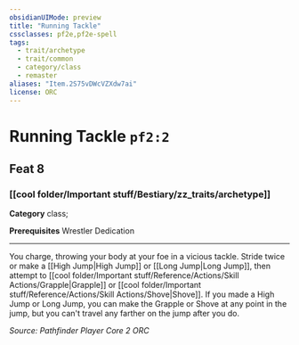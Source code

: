 ```yaml
---
obsidianUIMode: preview
title: "Running Tackle"
cssclasses: pf2e,pf2e-spell
tags:
  - trait/archetype
  - trait/common
  - category/class
  - remaster
aliases: "Item.2S75vDWcVZXdw7ai"
license: ORC
---
```

# Running Tackle `pf2:2`
## Feat 8
### [[cool folder/Important stuff/Bestiary/zz_traits/archetype]]

**Category** class; 



**Prerequisites** Wrestler Dedication
* * *
You charge, throwing your body at your foe in a vicious tackle. Stride twice or make a [[High Jump|High Jump]] or [[Long Jump|Long Jump]], then attempt to [[cool folder/Important stuff/Reference/Actions/Skill Actions/Grapple|Grapple]] or [[cool folder/Important stuff/Reference/Actions/Skill Actions/Shove|Shove]]. If you made a High Jump or Long Jump, you can make the Grapple or Shove at any point in the jump, but you can't travel any farther on the jump after you do.

*Source: Pathfinder Player Core 2*
*ORC*